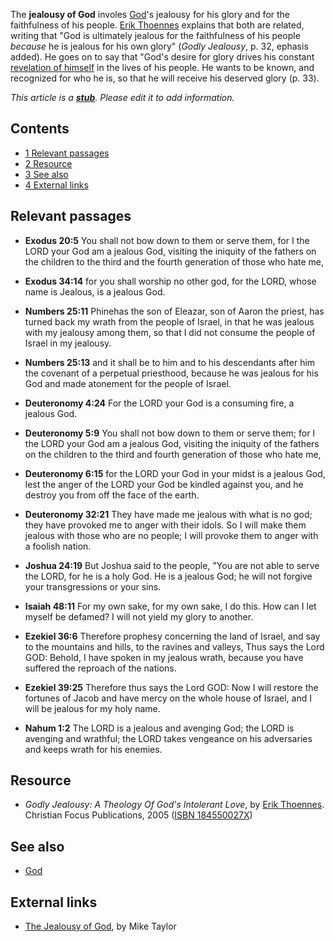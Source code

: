 The **jealousy of God** involes [God](God "God")'s jealousy for his
glory and for the faithfulness of his people.
[Erik Thoennes](Erik_Thoennes "Erik Thoennes") explains that both
are related, writing that "God is ultimately jealous for the
faithfulness of his people *because* he is jealous for his own
glory" (*Godly Jealousy*, p. 32, ephasis added). He goes on to say
that "God's desire for glory drives his constant
[revelation of himself](Revelation_of_God "Revelation of God") in
the lives of his people. He wants to be known, and recognized for
who he is, so that he will receive his deserved glory (p. 33).

*This article is a **[stub](http://www.theopedia.com/Category:Theopedia_stubs "Category:Theopedia stubs")**. Please edit it to add information.*
## Contents

-   [1 Relevant passages](#Relevant_passages)
-   [2 Resource](#Resource)
-   [3 See also](#See_also)
-   [4 External links](#External_links)

## Relevant passages

-   **Exodus 20:5** You shall not bow down to them or serve them,
    for I the LORD your God am a jealous God, visiting the iniquity of
    the fathers on the children to the third and the fourth generation
    of those who hate me,

-   **Exodus 34:14** for you shall worship no other god, for the
    LORD, whose name is Jealous, is a jealous God.

-   **Numbers 25:11** Phinehas the son of Eleazar, son of Aaron the
    priest, has turned back my wrath from the people of Israel, in that
    he was jealous with my jealousy among them, so that I did not
    consume the people of Israel in my jealousy.

-   **Numbers 25:13** and it shall be to him and to his descendants
    after him the covenant of a perpetual priesthood, because he was
    jealous for his God and made atonement for the people of Israel.

-   **Deuteronomy 4:24** For the LORD your God is a consuming fire,
    a jealous God.

-   **Deuteronomy 5:9** You shall not bow down to them or serve
    them; for I the LORD your God am a jealous God, visiting the
    iniquity of the fathers on the children to the third and fourth
    generation of those who hate me,

-   **Deuteronomy 6:15** for the LORD your God in your midst is a
    jealous God, lest the anger of the LORD your God be kindled against
    you, and he destroy you from off the face of the earth.

-   **Deuteronomy 32:21** They have made me jealous with what is no
    god; they have provoked me to anger with their idols. So I will
    make them jealous with those who are no people; I will provoke them
    to anger with a foolish nation.

-   **Joshua 24:19** But Joshua said to the people, "You are not
    able to serve the LORD, for he is a holy God. He is a jealous God;
    he will not forgive your transgressions or your sins.

-   **Isaiah 48:11** For my own sake, for my own sake, I do this.
    How can I let myself be defamed? I will not yield my glory to
    another.

-   **Ezekiel 36:6** Therefore prophesy concerning the land of
    Israel, and say to the mountains and hills, to the ravines and
    valleys, Thus says the Lord GOD: Behold, I have spoken in my
    jealous wrath, because you have suffered the reproach of the
    nations.

-   **Ezekiel 39:25** Therefore thus says the Lord GOD: Now I will
    restore the fortunes of Jacob and have mercy on the whole house of
    Israel, and I will be jealous for my holy name.

-   **Nahum 1:2** The LORD is a jealous and avenging God; the LORD
    is avenging and wrathful; the LORD takes vengeance on his
    adversaries and keeps wrath for his enemies.

## Resource

-   *Godly Jealousy: A Theology Of God's Intolerant Love*, by
    [Erik Thoennes](Erik_Thoennes "Erik Thoennes"). Christian Focus
    Publications, 2005
    ([ISBN 184550027X](http://www.theopedia.com/Special:BookSources/184550027X))

## See also

-   [God](God "God")

## External links

-   [The Jealousy of God](http://www.miketaylor.org.uk/xian/jealous.html),
    by Mike Taylor



